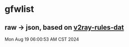 # gfwlist
## raw -> json, based on [v2ray-rules-dat](https://github.com/Loyalsoldier/v2ray-rules-dat)
Mon Aug 19 06:00:53 AM CST 2024

